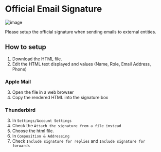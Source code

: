 # Official Email Signature
![image](https://user-images.githubusercontent.com/90333090/180809965-53d5e571-73dc-4f53-88d1-c57d0b8867b4.png)

Please setup the official signature when sending emails to external entities.
## How to setup
1) Download the HTML file.
2) Edit the HTML text displayed and values (Name, Role, Email Address, Phone)

### Apple Mail
3) Open the file in a web browser
4) Copy the rendered HTML into the signature box

### Thunderbird
3) In `Settings/Account Settings`
4) Check the `Attach the signature from a file instead`
5) Choose the html file.
6) In `Composition & Addressing`
7) Check `Include signature for replies` and `Include signature for forwards`

